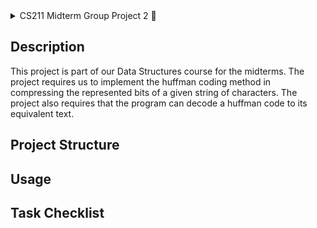<details>
  <summary> CS211 Midterm Group Project 2 📘 </summary>
  | Author: Leonhard Leung <br>
  | Course: CS211 <br>
  | Class Code: 9342
</details>

## Description
This project is part of our Data Structures course for the midterms. The project requires us to implement the huffman coding method in compressing the represented bits of a given string of characters. The project also requires that the program can decode a huffman code to its equivalent text.

## Project Structure

## Usage

## Task Checklist
